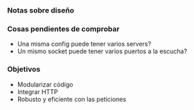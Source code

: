 ### Notas sobre diseño

 

### Cosas pendientes de comprobar

- Una misma config puede tener varios servers?
- Un mismo socket puede tener varios puertos a la escucha?

### Objetivos

- Modularizar código
- Integrar HTTP
- Robusto y eficiente con las peticiones